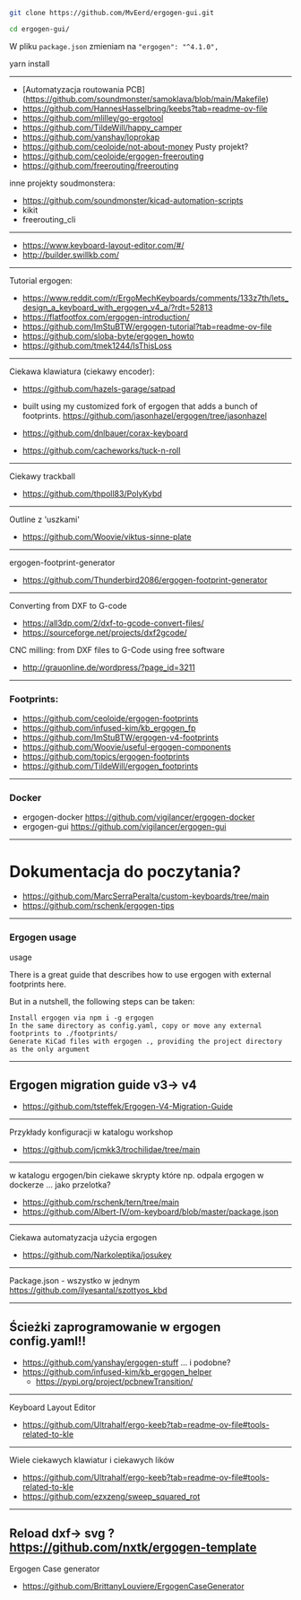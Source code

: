 ```sh
git clone https://github.com/MvEerd/ergogen-gui.git
```

```sh
cd ergogen-gui/
```

W pliku ```package.json``` zmieniam na ```"ergogen": "^4.1.0",```

yarn install
<!-- Poleci błąd  ```...assert...```


yarn upgrade ergogen
Poleci błąd  ```...assert...```


W pliku ```node_modules/ergogen/rollup.config.mjs``` zamienić ```assert``` na ```with```

```
ssh-keygen -R github.com
curl -L https://api.github.com/meta | jq -r '.ssh_keys | .[]' | sed -e 's/^/github.com /' >> ~/.ssh/known_hosts
```

```
git config --global url."https://github.com/".insteadOf git@github.com:
git config --global url."https://".insteadOf git://
git config --global url."https://".insteadOf ssh://
``` -->
--------
- [Automatyzacja routowania PCB] (https://github.com/soundmonster/samoklava/blob/main/Makefile)
- https://github.com/HannesHasselbring/keebs?tab=readme-ov-file
- https://github.com/mlilley/go-ergotool
- https://github.com/TildeWill/happy_camper
- https://github.com/yanshay/loprokap
- https://github.com/ceoloide/not-about-money Pusty projekt?
- https://github.com/ceoloide/ergogen-freerouting
- https://github.com/freerouting/freerouting

inne projekty soudmonstera:
- https://github.com/soundmonster/kicad-automation-scripts
- kikit
- freerouting_cli

---
- https://www.keyboard-layout-editor.com/#/
- http://builder.swillkb.com/
---
Tutorial ergogen:
- https://www.reddit.com/r/ErgoMechKeyboards/comments/133z7th/lets_design_a_keyboard_with_ergogen_v4_a/?rdt=52813
- https://flatfootfox.com/ergogen-introduction/
- https://github.com/ImStuBTW/ergogen-tutorial?tab=readme-ov-file
- https://github.com/sloba-byte/ergogen_howto
- https://github.com/tmek1244/IsThisLoss

---
Ciekawa klawiatura (ciekawy encoder):
- https://github.com/hazels-garage/satpad
- built using my customized fork of ergogen that adds a bunch of footprints. https://github.com/jasonhazel/ergogen/tree/jasonhazel

- https://github.com/dnlbauer/corax-keyboard
- https://github.com/cacheworks/tuck-n-roll
---
Ciekawy trackball
- https://github.com/thpoll83/PolyKybd
---
Outline z 'uszkami'
- https://github.com/Woovie/viktus-sinne-plate
---
ergogen-footprint-generator 
- https://github.com/Thunderbird2086/ergogen-footprint-generator
---
Converting from DXF to G-code 
- https://all3dp.com/2/dxf-to-gcode-convert-files/
- https://sourceforge.net/projects/dxf2gcode/

CNC milling: from DXF files to G-Code using free software 
- http://grauonline.de/wordpress/?page_id=3211
---
### Footprints:
- https://github.com/ceoloide/ergogen-footprints
- https://github.com/infused-kim/kb_ergogen_fp
- https://github.com/ImStuBTW/ergogen-v4-footprints
- https://github.com/Woovie/useful-ergogen-components
- https://github.com/topics/ergogen-footprints
- https://github.com/TildeWill/ergogen_footprints
---
### Docker
- ergogen-docker https://github.com/vigilancer/ergogen-docker
- ergogen-gui https://github.com/vigilancer/ergogen-gui
---
# Dokumentacja do poczytania?
- https://github.com/MarcSerraPeralta/custom-keyboards/tree/main
- https://github.com/rschenk/ergogen-tips
---
### Ergogen usage
usage

There is a great guide that describes how to use ergogen with external footprints here.

But in a nutshell, the following steps can be taken:

    Install ergogen via npm i -g ergogen
    In the same directory as config.yaml, copy or move any external footprints to ./footprints/
    Generate KiCad files with ergogen ., providing the project directory as the only argument

---
## Ergogen migration guide v3-> v4
- https://github.com/tsteffek/Ergogen-V4-Migration-Guide

---
Przykłady konfiguracji w katalogu workshop
- https://github.com/jcmkk3/trochilidae/tree/main

---
w katalogu ergogen/bin  ciekawe skrypty które np. odpala ergogen w dockerze ... jako przelotka?
- https://github.com/rschenk/tern/tree/main
- https://github.com/Albert-IV/om-keyboard/blob/master/package.json

---
Ciekawa automatyzacja użycia ergogen
- https://github.com/Narkoleptika/josukey
---
Package.json - wszystko w jednym
https://github.com/ilyesantal/szottyos_kbd

---
## Ścieżki zaprogramowanie w ergogen config.yaml!!
- https://github.com/yanshay/ergogen-stuff
... i podobne?
- https://github.com/infused-kim/kb_ergogen_helper
  - https://pypi.org/project/pcbnewTransition/

---
Keyboard Layout Editor 
- https://github.com/Ultrahalf/ergo-keeb?tab=readme-ov-file#tools-related-to-kle

---
Wiele ciekawych klawiatur i ciekawych lików
- https://github.com/Ultrahalf/ergo-keeb?tab=readme-ov-file#tools-related-to-kle
- https://github.com/ezxzeng/sweep_squared_rot
---
Reload dxf-> svg ?
https://github.com/nxtk/ergogen-template
--- 
Ergogen Case generator
- https://github.com/BrittanyLouviere/ErgogenCaseGenerator